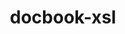 ---
title: "docbook-xsl"
layout: cache
categories: [package, develop-2025-03-09]
meta: {"compilers": ["gcc@=11.4.0"], "num_specs": 1, "num_specs_by_stack": {"e4s": 1, "root": 1}, "oss": ["ubuntu22.04"], "platforms": ["linux"], "stacks": ["e4s", "root"], "targets": ["x86_64_v3"], "versions": ["1.79.2"]}
spec_details: [{"compiler": "gcc@=11.4.0", "hash": "xuk6qbpkgufmottmvjrb6n6zcitwmjrj", "os": "ubuntu22.04", "platform": "linux", "size": "-", "stacks": ["e4s", "root"], "target": "x86_64_v3", "variants": ["build_system=generic", "patches=a92c397"], "versions": ["1.79.2"]}]
---